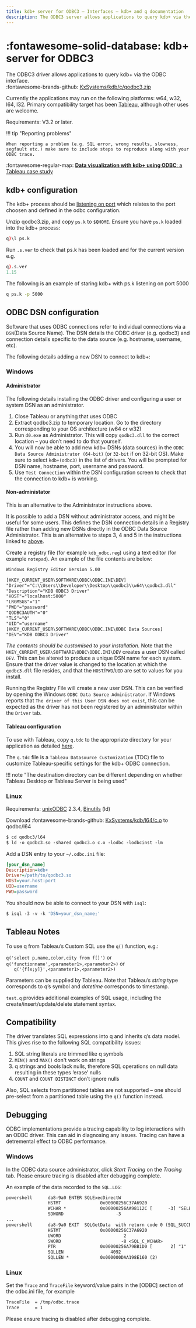 ```yaml
---
title: kdb+ server for ODBC3 – Interfaces – kdb+ and q documentation
description: The ODBC3 server allows applications to query kdb+ via the ODBC interface.  
---
```

# :fontawesome-solid-database: kdb+ server for ODBC3



The ODBC3 driver allows applications to query kdb+ via the ODBC interface.  
:fontawesome-brands-github: [KxSystems/kdb/c/qodbc3.zip](https://github.com/KxSystems/kdb/blob/master/c/qodbc3.zip)

Currently the applications may run on the following platforms: w64, w32, l64, l32. Primary compatibility target has been [Tableau](https://www.tableau.com/), although other uses are welcome.

Requirements: V3.2 or later.

!!! tip "Reporting problems"

    When reporting a problem (e.g. SQL error, wrong results, slowness, segfault etc.) make sure to include steps to reproduce along with your ODBC trace.

:fontawesome-regular-map: [**Data visualization with kdb+ using ODBC**: a Tableau case study](../wp/data-visualization/index.md "White paper")

## kdb+ configuration

The kdb+ process should be [listening on port](../basics/listening-port.md) which relates to the port choosen and defined in the odbc configuration.

Unzip qodbc3.zip, and copy `ps.k` to `$QHOME`. Ensure you have `ps.k` loaded into the kdb+ process:

```q
q)\l ps.k
```

Run `.s.ver` to check that ps.k has been loaded and for the current version e.g.
```q
q).s.ver
1.15
```

The following is an example of staring kdb+ with ps.k listening on port 5000

```bash
q ps.k -p 5000
```


## ODBC DSN configuration

Software that uses ODBC connections refer to individual connections via a `DSN`(Data Source Name). 
The DSN details the ODBC driver (e.g. qodbc3) and connection details specific to the data source (e.g. hostname, username, etc).

The following details adding a new DSN to connect to kdb+:

### Windows

#### Administrator 

The following details installing the ODBC driver and configuring a user or system DSN as an administrator.

1.  Close Tableau or anything that uses ODBC
2.  Extract qodbc3.zip to temporary location. Go to the directory corresponding to your OS architecture (w64 or w32)
3.  Run `d0.exe` as Administrator. This will copy `qodbc3.dll` to the correct location – you don’t need to do that yourself.
4.  You will now be able to add new kdb+ DSNs (data sources) in the `ODBC Data Source Administrator (64-bit)` (or `32-bit` if on 32-bit OS). Make sure to select `kdb+(odbc3)` in the list of drivers. You will be prompted for DSN name, hostname, port, username and password.
5.  Use `Test Connection` within the DSN configuration screen to check that the connection to kdb+ is working.

#### Non-administator

This is an alternative to the Administrator instructions above.

It is possible to add a DSN without administrator access, and might be useful for some users. 
This defines the DSN connection details in a Registry file rather than adding new DSNs directly in the ODBC Data Source Administrator. 
This is an alternative to steps 3, 4 and 5 in the instructions linked to [above](#administrator).

Create a registry file (for example `kdb_odbc.reg`) using a text editor (for example `notepad`). An example of the file contents are below:

```txt
Windows Registry Editor Version 5.00

[HKEY_CURRENT_USER\SOFTWARE\ODBC\ODBC.INI\DEV]
"Driver"="C:\\Users\\Developer\\Desktop\\qodbc3\\w64\\qodbc3.dll"
"Description"="KDB ODBC3 Driver"
"HOST"="localhost:5000"
"LRGMSGS"="1"
"PWD"="password"
"QODBC3AUTH"="0"
"TLS"="0"
"UID"="username"
[HKEY_CURRENT_USER\SOFTWARE\ODBC\ODBC.INI\ODBC Data Sources]
"DEV"="KDB ODBC3 Driver"
```

_The contents should be customised to your installation._
Note that the `HKEY_CURRENT_USER\SOFTWARE\ODBC\ODBC.INI\DEV` creates a user DSN called `DEV`. 
This can be altered to produce a unique DSN name for each system. Ensure that the driver value is changed to the location at which the `qodbc3.dll` file resides, and that the 
`HOST`/`PWD`/`UID` are set to values for you install.

Running the Registry File will create a new user DSN. This can be verified by opening the Windows `ODBC Data Source Administrator`. If Windows reports that
`The driver of this User DSN does not exist`, this can be expected as the driver has not been registered by an administrator within the `Driver` tab.

#### Tableau configuration

To use with Tableau, copy `q.tdc` to the appropriate directory for your application as detailed [here](https://help.tableau.com/current/pro/desktop/en-us/connect_customize.htm#installing-tdc-and-properties-files). 

The `q.tdc` file is a `Tableau Datasource Customization` (TDC) file to customize Tableau-specific settings for the kdb+ ODBC connection.

!!! note "The destination directory can be different depending on whether Tableau Desktop or Tableau Server is being used"

### Linux

Requirements: [unixODBC](http://www.unixodbc.org) 2.3.4, [Binutils](https://www.gnu.org/software/binutils/) (ld)

Download :fontawesome-brands-github: [KxSystems/kdb/l64/c.o](https://github.com/KxSystems/kdb/blob/master/l64/c.o) to qodbc/l64

```bash
$ cd qodbc3/l64
$ ld -o qodbc3.so -shared qodbc3.o c.o -lodbc -lodbcinst -lm
```

Add a DSN entry to your `~/.odbc.ini` file:

```ini
[your_dsn_name]
Description=kdb+
Driver=/path/to/qodbc3.so
HOST=your.host:port
UID=username
PWD=password
```

You should now be able to connect to your DSN with `isql`:

```bash
$ isql -3 -v -k 'DSN=your_dsn_name;'
```

## Tableau Notes

To use q from Tableau’s Custom SQL use the `q()` function, e.g.:

`q('select p,name,color,city from f[]')` or  
`q('functionname',<parameter1>,<parameter2>)` or  
`   q('{f[x;y]}',<parameter1>,<parameter2>)`

Parameters can be supplied by Tableau. Note that Tableau’s _string_ type corresponds to q’s symbol and _datetime_ corresponds to timestamp.

`test.q` provides additional examples of SQL usage, including the create/insert/update/delete statement syntax.


## Compatibility

The driver translates SQL expressions into q and inherits q’s data model. This gives rise to the following SQL compatibility issues:

1.  SQL string literals are trimmed like q symbols
2.  `MIN()` and `MAX()` don't work on strings
3.  q strings and bools lack nulls, therefore SQL operations on null data resulting in these types ‘erase’ nulls
4.  `COUNT` and `COUNT DISTINCT` don’t ignore nulls

Also, SQL selects from partitioned tables are not supported – one should pre-select from a partitioned table using the `q()` function instead.

## Debugging

ODBC implementations provide a tracing capability to log interactions with an ODBC driver. This can aid in diagnosing any issues. Tracing can have a detremental 
effect to ODBC performance.

### Windows

In the ODBC data source administrator, click _Start Tracing_ on the _Tracing_ tab. Please ensure tracing is disabled after debugging complete.

An example of the data recorded to the `SQL.LOG`:

```txt
powershell      da8-9a0	ENTER SQLExecDirectW
		        HSTMT               0x00000256C37A6920
                WCHAR *             0x00000256AA98112C [      -3] "SELECT * FROM t\ 0"
                SDWORD                    -3
...
powershell      da8-9a0	EXIT  SQLGetData  with return code 0 (SQL_SUCCESS)
		        HSTMT               0x00000256C37A6920
		        UWORD                        2
		        SWORD                       -8 <SQL_C_WCHAR>
		        PTR                 0x00000256A79BB1D0 [       2] "1"
		        SQLLEN                  4092
		        SQLLEN *            0x000000DAA198E160 (2)
```

### Linux

Set the `Trace` and `TraceFile` keyword/value pairs in the [ODBC] section of the odbc.ini file, for example

```txt
TraceFile  = /tmp/odbc.trace
Trace      = 1
```

Please ensure tracing is disabled after debugging complete.

